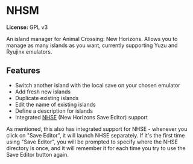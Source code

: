 # NHSM
 
**License:** GPL v3
 
An island manager for Animal Crossing: New Horizons. Allows you to manage as many islands as you want, currently supporting Yuzu and Ryujinx emulators.

## Features
* Switch another island with the local save on your chosen emulator
* Add fresh new islands
* Duplicate existing islands
* Edit the name of existing islands
* Define a description for islands
* Integrated [NHSE](https://github.com/kwsch/NHSE) (New Horizons Save Editor) support

As mentioned, this also has integrated support for NHSE - whenever you click on "Save Editor", it will launch NHSE separately. If it's the first time using "Save Editor", you will be prompted to specify where the NHSE directory is once, and it will remember it for each time you try to use the Save Editor button again.
